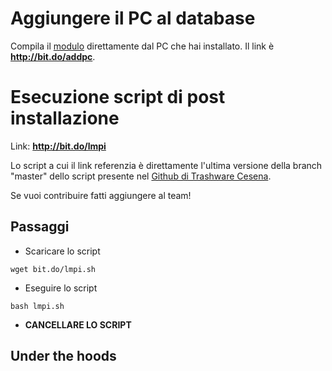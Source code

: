 # Aggiungere il PC al database

Compila il [modulo](http://bit.do/addpc) direttamente dal PC che hai installato. Il link è **http://bit.do/addpc**.

# Esecuzione script di post installazione

Link: **http://bit.do/lmpi**

Lo script a cui il link referenzia è direttamente l'ultima versione della branch "master" dello script presente nel [Github di Trashware Cesena](https://github.com/TrashwareCesena/).

Se vuoi contribuire fatti aggiungere al team!

## Passaggi
- Scaricare lo script
```
wget bit.do/lmpi.sh
```
- Eseguire lo script
```
bash lmpi.sh
```
- **CANCELLARE LO SCRIPT**

## Under the hoods
